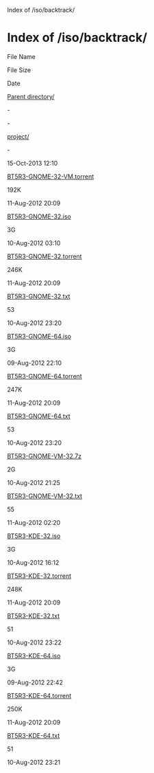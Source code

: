  Index of /iso/backtrack/

Index of /iso/backtrack/
========================

File Name

File Size

Date

[Parent directory/](http://repo.ugm.ac.id/iso/)

\-

\-

[project/](http://repo.ugm.ac.id/iso/backtrack/project/)

\-

15-Oct-2013 12:10

[BT5R3-GNOME-32-VM.torrent](http://repo.ugm.ac.id/iso/backtrack/BT5R3-GNOME-32-VM.torrent)

192K

11-Aug-2012 20:09

[BT5R3-GNOME-32.iso](http://repo.ugm.ac.id/iso/backtrack/BT5R3-GNOME-32.iso)

3G

10-Aug-2012 03:10

[BT5R3-GNOME-32.torrent](http://repo.ugm.ac.id/iso/backtrack/BT5R3-GNOME-32.torrent)

246K

11-Aug-2012 20:09

[BT5R3-GNOME-32.txt](http://repo.ugm.ac.id/iso/backtrack/BT5R3-GNOME-32.txt)

53

10-Aug-2012 23:20

[BT5R3-GNOME-64.iso](http://repo.ugm.ac.id/iso/backtrack/BT5R3-GNOME-64.iso)

3G

09-Aug-2012 22:10

[BT5R3-GNOME-64.torrent](http://repo.ugm.ac.id/iso/backtrack/BT5R3-GNOME-64.torrent)

247K

11-Aug-2012 20:09

[BT5R3-GNOME-64.txt](http://repo.ugm.ac.id/iso/backtrack/BT5R3-GNOME-64.txt)

53

10-Aug-2012 23:20

[BT5R3-GNOME-VM-32.7z](http://repo.ugm.ac.id/iso/backtrack/BT5R3-GNOME-VM-32.7z)

2G

10-Aug-2012 21:25

[BT5R3-GNOME-VM-32.txt](http://repo.ugm.ac.id/iso/backtrack/BT5R3-GNOME-VM-32.txt)

55

11-Aug-2012 02:20

[BT5R3-KDE-32.iso](http://repo.ugm.ac.id/iso/backtrack/BT5R3-KDE-32.iso)

3G

10-Aug-2012 16:12

[BT5R3-KDE-32.torrent](http://repo.ugm.ac.id/iso/backtrack/BT5R3-KDE-32.torrent)

248K

11-Aug-2012 20:09

[BT5R3-KDE-32.txt](http://repo.ugm.ac.id/iso/backtrack/BT5R3-KDE-32.txt)

51

10-Aug-2012 23:22

[BT5R3-KDE-64.iso](http://repo.ugm.ac.id/iso/backtrack/BT5R3-KDE-64.iso)

3G

09-Aug-2012 22:42

[BT5R3-KDE-64.torrent](http://repo.ugm.ac.id/iso/backtrack/BT5R3-KDE-64.torrent)

250K

11-Aug-2012 20:09

[BT5R3-KDE-64.txt](http://repo.ugm.ac.id/iso/backtrack/BT5R3-KDE-64.txt)

51

10-Aug-2012 23:21